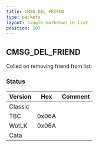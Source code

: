 ```yaml
---
title: CMSG_DEL_FRIEND
type: packets
layout: single_markdown_in_list
position: 107
---
```


## CMSG_DEL_FRIEND

Colled on removing friend from list.

### Status

Version | Hex | Comment
---------- | ---------- | ---------- 
Classic |  |  
TBC | 0x06A |  
WotLK | 0x06A |  
Cata |  |  
